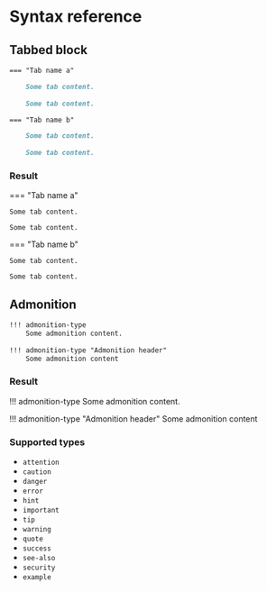 # Syntax reference

## Tabbed block

```md
=== "Tab name a"

    Some tab content.
    
    Some tab content.

=== "Tab name b"

    Some tab content.
    
    Some tab content.
```

### Result
=== "Tab name a"

    Some tab content.
    
    Some tab content.

=== "Tab name b"

    Some tab content.
    
    Some tab content.

## Admonition

```md
!!! admonition-type
    Some admonition content.
    
!!! admonition-type "Admonition header"
    Some admonition content
```

### Result
!!! admonition-type
    Some admonition content.
    
!!! admonition-type "Admonition header"
    Some admonition content

### Supported types

- `attention`
- `caution`
- `danger`
- `error`
- `hint`
- `important`
- `tip`
- `warning`
- `quote`
- `success`
- `see-also`
- `security`
- `example`
